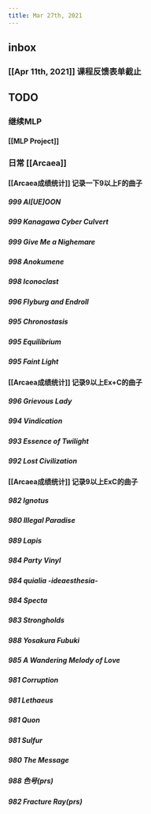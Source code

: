 ```yaml
---
title: Mar 27th, 2021
---
```


## inbox
### [[Apr 11th, 2021]] 课程反馈表单截止
###
## TODO
### 继续MLP
#### [[MLP Project]]
### 日常 [[Arcaea]]
#### [[Arcaea成绩统计]] 记录一下9以上F的曲子
##### 999 AI[UE]OON
##### 999 Kanagawa Cyber Culvert
##### 999 Give Me a Nighemare
##### 998 Anokumene
##### 998 Iconoclast
##### 996 Flyburg and Endroll
##### 995 Chronostasis
##### 995 Equilibrium
##### 995 Faint Light
#### [[Arcaea成绩统计]] 记录9以上Ex+C的曲子
##### 996 Grievous Lady
##### 994 Vindication
##### 993 Essence of Twilight
##### 992 Lost Civilization
#### [[Arcaea成绩统计]] 记录9以上ExC的曲子
##### 982 Ignotus
##### 980 Illegal Paradise
##### 989 Lapis
##### 984 Party Vinyl
##### 984 quialia -ideaesthesia-
##### 984 Specta
##### 983 Strongholds
##### 988 Yosakura Fubuki
##### 985 A Wandering Melody of Love
##### 981 Corruption
##### 981 Lethaeus
##### 981 Quon
##### 981 Sulfur
##### 980 The Message
##### 988 色号(prs)
##### 982 Fracture Ray(prs)
